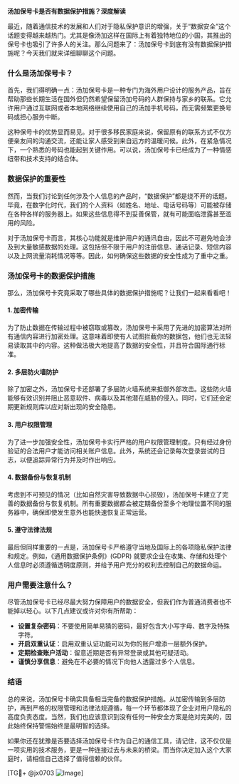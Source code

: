 **汤加保号卡是否有数据保护措施？深度解读**

最近，随着通信技术的发展和人们对于隐私保护意识的增强，关于“数据安全”这个话题变得越来越热门。尤其是像汤加这样在国际上有着独特地位的小国，其推出的保号卡也吸引了许多人的关注。那么问题来了：汤加保号卡到底有没有数据保护措施呢？今天我们就来详细聊聊这个问题。

### 什么是汤加保号卡？

首先，我们得明确一点：汤加保号卡是一种专门为海外用户设计的服务产品，旨在帮助那些长期生活在国外但仍然希望保留汤加号码的人群保持与家乡的联系。它允许用户通过互联网或者本地网络继续使用自己的汤加手机号码，而无需频繁更换号码或担心服务中断。

这种保号卡的优势显而易见。对于很多移民家庭来说，保留原有的联系方式不仅方便亲友间的沟通交流，还能让家人感受到来自远方的温暖问候。此外，在紧急情况下，一个熟悉的号码也能起到关键作用。可以说，汤加保号卡已经成为了一种情感纽带和技术支持的结合体。

### 数据保护的重要性

然而，当我们讨论到任何涉及个人信息的产品时，“数据保护”都是绕不开的话题。毕竟，在数字化时代，我们的个人资料（如姓名、地址、电话号码等）可能被存储在各种各样的服务器上。如果这些信息得不到妥善保管，就有可能面临泄露甚至滥用的风险。

对于汤加保号卡而言，其核心功能就是维护用户的通讯自由，因此不可避免地会涉及到大量敏感数据的处理。这包括但不限于用户的注册信息、通话记录、短信内容以及上网流量消耗情况等等。因此，如何确保这些数据的安全性成为了重中之重。

### 汤加保号卡的数据保护措施

那么，汤加保号卡究竟采取了哪些具体的数据保护措施呢？让我们一起来看看吧！

#### 1. 加密传输
为了防止数据在传输过程中被窃取或篡改，汤加保号卡采用了先进的加密算法对所有通信内容进行加密处理。这意味着即使有人试图拦截你的数据包，他们也无法轻易读取其中的内容。这种做法极大地提高了数据的安全性，并且符合国际通行标准。

#### 2. 多层防火墙防护
除了加密之外，汤加保号卡还部署了多层防火墙系统来抵御外部攻击。这些防火墙能够有效识别并阻止恶意软件、病毒以及其他潜在威胁的侵入。同时，它们还会定期更新规则库以应对新出现的安全隐患。

#### 3. 用户权限管理
为了进一步加强安全性，汤加保号卡实行严格的用户权限管理制度。只有经过身份验证的合法用户才能访问相关账户信息。此外，系统还会记录每次登录尝试的日志，以便追踪异常行为并及时作出响应。

#### 4. 数据备份与恢复机制
考虑到不可预见的情况（比如自然灾害导致数据中心损毁），汤加保号卡建立了完善的数据备份与恢复机制。所有重要数据都会被定期备份至多个地理位置不同的服务器中，确保即使发生意外也能快速恢复正常运营。

#### 5. 遵守法律法规
最后但同样重要的一点是，汤加保号卡严格遵守当地及国际上的各项隐私保护法律和规定。例如，《通用数据保护条例》(GDPR) 就要求企业在收集、存储和处理个人信息时必须遵循透明度原则，并给予用户充分的权利去控制自己的数据命运。

### 用户需要注意什么？

尽管汤加保号卡已经尽最大努力保障用户的数据安全，但我们作为普通消费者也不能掉以轻心。以下几点建议或许对你有所帮助：

- **设置复杂密码**：不要使用简单易猜的密码，最好包含大小写字母、数字及特殊字符。
- **开启双重认证**：启用双重认证功能可以为你的账户增添一层额外保护。
- **定期检查账户活动**：留意近期是否有异常登录或其他可疑活动。
- **谨慎分享信息**：避免在不必要的情况下向他人透露过多个人信息。

### 结语

总的来说，汤加保号卡确实具备相当完备的数据保护措施。从加密传输到多层防护，再到严格的权限管理和法律法规遵循，每一个环节都体现了企业对用户隐私的高度负责态度。当然，我们也应该意识到没有任何一种安全方案是绝对完美的，因此始终保持警惕始终是最明智的选择。

如果你还在犹豫是否要选择汤加保号卡作为自己的通信工具，请记住，这不仅仅是一项实用的技术服务，更是一种连接过去与未来的桥梁。而当你决定加入这个大家庭时，请相信自己选择了值得信赖的伙伴。

[TG💪+ @jx0703 ![Image](https://github.com/user-attachments/assets/dbca1d08-cadb-493c-b0ec-ad6f7a83f270)]